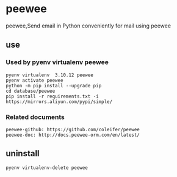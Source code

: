 # peewee

peewee,Send email in Python conveniently for mail using peewee

## use

### Used by pyenv virtualenv peewee

    pyenv virtualenv  3.10.12 peewee
    pyenv activate peewee
    python -m pip install --upgrade pip
    cd database/peewee
    pip install -r requirements.txt -i https://mirrors.aliyun.com/pypi/simple/

### Related documents

    peewee-github: https://github.com/coleifer/peewee
    peewee-doc: http://docs.peewee-orm.com/en/latest/

## uninstall

    pyenv virtualenv-delete peewee
